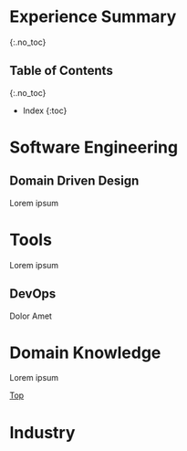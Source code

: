 # Experience Summary
{:.no_toc}

<a id="top"/>

## Table of Contents
{:.no_toc}

* Index
{:toc}

# Software Engineering

## Domain Driven Design
Lorem ipsum

# Tools

Lorem ipsum

## DevOps

Dolor Amet

# Domain Knowledge

Lorem ipsum

[Top](#top)

# Industry
